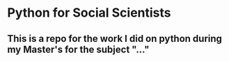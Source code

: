 # Python for Social Scientists
## This is a repo for the work I did on python during my Master's for the subject "..."
